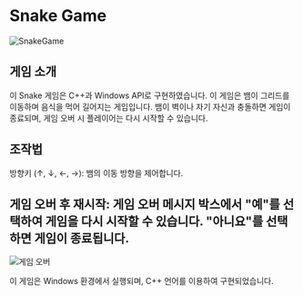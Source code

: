 # Snake Game

![SnakeGame](https://github.com/rt21hyuk/SnakeGame/assets/156268464/f4215d32-66e3-47da-9169-337e869a28a2)

## 게임 소개

이 Snake 게임은 C++과 Windows API로 구현하였습니다. 이 게임은 뱀이 그리드를 이동하며 음식을 먹어 길어지는 게임입니다. 뱀이 벽이나 자기 자신과 충돌하면 게임이 종료되며, 게임 오버 시 플레이어는 다시 시작할 수 있습니다.

## 조작법

방향키 (↑, ↓, ←, →): 뱀의 이동 방향을 제어합니다.

## 게임 오버 후 재시작: 게임 오버 메시지 박스에서 "예"를 선택하여 게임을 다시 시작할 수 있습니다. "아니요"를 선택하면 게임이 종료됩니다.
![게임 오버](https://github.com/rt21hyuk/SnakeGame/assets/156268464/e4bb451d-26fc-4fb3-893e-520c4869f550)

이 게임은 Windows 환경에서 실행되며, C++ 언어를 이용하여 구현되었습니다.
